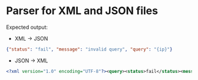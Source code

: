 # Parser for XML and JSON files

Expected output:
- XML -> JSON
```JSON
{"status": "fail", "message": "invalid query", "query": "{ip}"}
```
- JSON -> XML
```XML
<?xml version="1.0" encoding="UTF-8"?><query><status>fail</status><message>invalid query</message><query>{ip}</query></query>
```